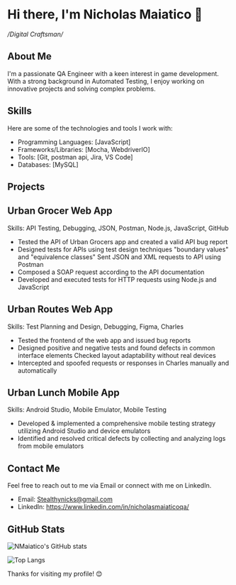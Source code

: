 # Hi there, I'm Nicholas Maiatico 👋
*/Digital Craftsman/*

<!--
**NMaiatico/NMaiatico** is a ✨ _special_ ✨ repository because its `README.md` (this file) appears on your GitHub profile.
-->

## About Me

I'm a passionate QA Engineer with a keen interest in game development. With a strong background in Automated Testing, I enjoy working on innovative projects and solving complex problems.

## Skills

Here are some of the technologies and tools I work with:

- Programming Languages: [JavaScript]
- Frameworks/Libraries: [Mocha, WebdriverIO]
- Tools: [Git, postman api, Jira, VS Code]
- Databases: [MySQL]

## Projects

## Urban Grocer Web App 
Skills: API Testing, Debugging, JSON, Postman, Node.js, JavaScript, GitHub 
- Tested the API of Urban Grocers app and created a valid API bug report 
- Designed tests for APIs using test design techniques "boundary values" and "equivalence classes" Sent JSON and XML requests to API using Postman 
- Composed a SOAP request according to the API documentation 
- Developed and executed tests for HTTP requests using Node.js and JavaScript

## Urban Routes Web App 
Skills: Test Planning and Design, Debugging, Figma, Charles 
- Tested the frontend of the web app and issued bug reports 
- Designed positive and negative tests and found defects in common interface elements Checked layout adaptability without real devices 
- Intercepted and spoofed requests or responses in Charles manually and automatically

## Urban Lunch Mobile App 
Skills: Android Studio, Mobile Emulator, Mobile Testing 
- Developed & implemented a comprehensive mobile testing strategy utilizing Android Studio and device emulators 
- Identified and resolved critical defects by collecting and analyzing logs from mobile emulators

## Contact Me

Feel free to reach out to me via Email or connect with me on LinkedIn.

- Email: Stealthynicks@gmail.com
- LinkedIn: https://www.linkedin.com/in/nicholasmaiaticoqa/

## GitHub Stats

![NMaiatico's GitHub stats](https://github-readme-stats.vercel.app/api?username=NMaiatico&show_icons=true&theme=radical)

![Top Langs](https://github-readme-stats.vercel.app/api/top-langs/?username=NMaiatico&layout=compact&theme=radical)

Thanks for visiting my profile! 😊
